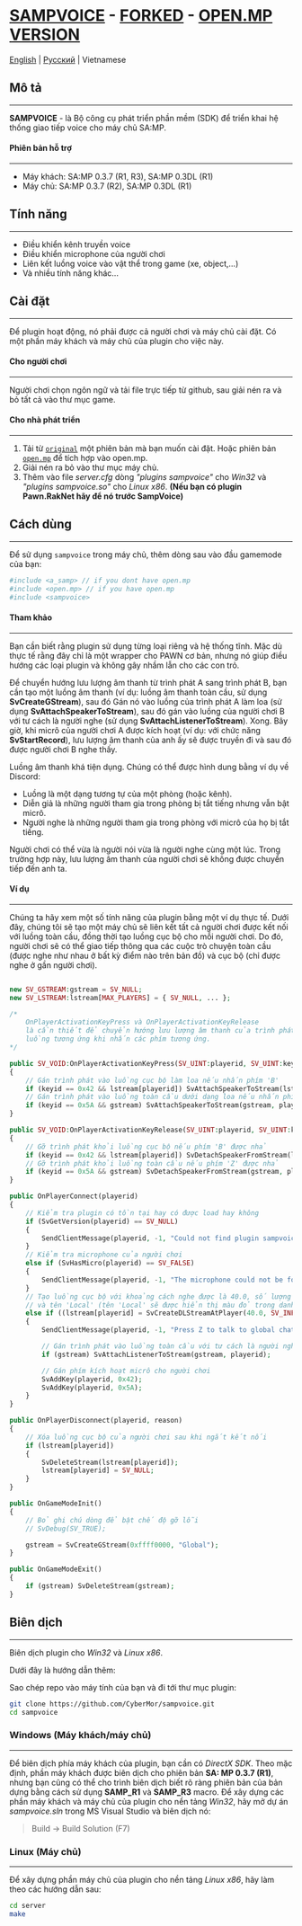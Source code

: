 # **[SAMPVOICE](https://github.com/CyberMor/sampvoice) - [FORKED](https://github.com/ZTzTopia/sampvoice) - [OPEN.MP VERSION](https://github.com/AmyrAhmady/sampvoice/)**
[English](https://github.com/vdgiapp/sampvoice/blob/test/README.md) | [Русский](https://github.com/vdgiapp/sampvoice/blob/test/README.ru.md) | Vietnamese

## Mô tả
---------------------------------
**SAMPVOICE** - là Bộ công cụ phát triển phần mềm (SDK) để triển khai hệ thống giao tiếp voice cho máy chủ SA:MP.

#### Phiên bản hỗ trợ
----------------------------------
* Máy khách: SA:MP 0.3.7 (R1, R3), SA:MP 0.3DL (R1)
* Máy chủ: SA:MP 0.3.7 (R2), SA:MP 0.3DL (R1)

## Tính năng
---------------------------------
* Điều khiển kênh truyền voice
* Điều khiển microphone của người chơi
* Liên kết luồng voice vào vật thể trong game (xe, object,...)
* Và nhiều tính năng khác...

## Cài đặt
---------------------------------
Để plugin hoạt động, nó phải được cả người chơi và máy chủ cài đặt. Có một phần máy khách và máy chủ của plugin cho việc này.

#### Cho người chơi
---------------------------------
Người chơi chọn ngôn ngữ và tải file trực tiếp từ github, sau giải nén ra và bỏ tất cả vào thư mục game.

#### Cho nhà phát triển
---------------------------------
1. Tải từ [`original`](https://github.com/CyberMor/sampvoice/releases) một phiên bản mà bạn muốn cài đặt.
Hoặc phiên bản [`open.mp`](https://github.com/AmyrAhmady/sampvoice/releases) để tích hợp vào open.mp.
2. Giải nén ra bỏ vào thư mục máy chủ.
3. Thêm vào file *server.cfg* dòng *"plugins sampvoice"* cho *Win32* và *"plugins sampvoice.so"* cho *Linux x86*. **(Nếu bạn có plugin Pawn.RakNet hãy để nó trước SampVoice)**

## Cách dùng
---------------------------------
Để sử dụng `sampvoice` trong máy chủ, thêm dòng sau vào đầu gamemode của bạn:
```php
#include <a_samp> // if you dont have open.mp
#include <open.mp> // if you have open.mp
#include <sampvoice>
```

#### Tham khảo
---------------------------------
Bạn cần biết rằng plugin sử dụng từng loại riêng và hệ thống tĩnh. Mặc dù thực tế rằng đây chỉ là một wrapper cho PAWN cơ bản, nhưng nó giúp điều hướng các loại plugin và không gây nhầm lẫn cho các con trỏ.

Để chuyển hướng lưu lượng âm thanh từ trình phát A sang trình phát B, bạn cần tạo một luồng âm thanh (ví dụ: luồng âm thanh toàn cầu, sử dụng **SvCreateGStream**), sau đó Gán nó vào luồng của trình phát A làm loa (sử dụng **SvAttachSpeakerToStream**), sau đó gán vào luồng của người chơi B với tư cách là người nghe (sử dụng **SvAttachListenerToStream**). Xong. Bây giờ, khi micrô của người chơi A được kích hoạt (ví dụ: với chức năng **SvStartRecord**), lưu lượng âm thanh của anh ấy sẽ được truyền đi và sau đó được người chơi B nghe thấy.

Luồng âm thanh khá tiện dụng. Chúng có thể được hình dung bằng ví dụ về Discord:
* Luồng là một dạng tương tự của một phòng (hoặc kênh).
* Diễn giả là những người tham gia trong phòng bị tắt tiếng nhưng vẫn bật micrô.
* Người nghe là những người tham gia trong phòng với micrô của họ bị tắt tiếng.

Người chơi có thể vừa là người nói vừa là người nghe cùng một lúc. Trong trường hợp này, lưu lượng âm thanh của người chơi sẽ không được chuyển tiếp đến anh ta.

#### Ví dụ
---------------------------------
Chúng ta hãy xem một số tính năng của plugin bằng một ví dụ thực tế. Dưới đây, chúng tôi sẽ tạo một máy chủ sẽ liên kết tất cả người chơi được kết nối với luồng toàn cầu, đồng thời tạo luồng cục bộ cho mỗi người chơi. Do đó, người chơi sẽ có thể giao tiếp thông qua các cuộc trò chuyện toàn cầu (được nghe như nhau ở bất kỳ điểm nào trên bản đồ) và cục bộ (chỉ được nghe ở gần người chơi).
```php

new SV_GSTREAM:gstream = SV_NULL;
new SV_LSTREAM:lstream[MAX_PLAYERS] = { SV_NULL, ... };

/*
    OnPlayerActivationKeyPress và OnPlayerActivationKeyRelease
    là cần thiết để chuyển hướng lưu lượng âm thanh của trình phát đến
    luồng tương ứng khi nhấn các phím tương ứng.
*/

public SV_VOID:OnPlayerActivationKeyPress(SV_UINT:playerid, SV_UINT:keyid) 
{
    // Gán trình phát vào luồng cục bộ làm loa nếu nhấn phím 'B'
    if (keyid == 0x42 && lstream[playerid]) SvAttachSpeakerToStream(lstream[playerid], playerid);
    // Gán trình phát vào luồng toàn cầu dưới dạng loa nếu nhấn phím 'Z'
    if (keyid == 0x5A && gstream) SvAttachSpeakerToStream(gstream, playerid);
}

public SV_VOID:OnPlayerActivationKeyRelease(SV_UINT:playerid, SV_UINT:keyid)
{
    // Gỡ trình phát khỏi luồng cục bộ nếu phím 'B' được nhả
    if (keyid == 0x42 && lstream[playerid]) SvDetachSpeakerFromStream(lstream[playerid], playerid);
    // Gỡ trình phát khỏi luồng toàn cầu nếu phím 'Z' được nhả
    if (keyid == 0x5A && gstream) SvDetachSpeakerFromStream(gstream, playerid);
}

public OnPlayerConnect(playerid)
{
    // Kiểm tra plugin có tồn tại hay có được load hay không
    if (SvGetVersion(playerid) == SV_NULL)
    {
        SendClientMessage(playerid, -1, "Could not find plugin sampvoice.");
    }
    // Kiểm tra microphone của người chơi
    else if (SvHasMicro(playerid) == SV_FALSE)
    {
        SendClientMessage(playerid, -1, "The microphone could not be found.");
    }
    // Tạo luồng cục bộ với khoảng cách nghe được là 40.0, số lượng người nghe không giới hạn (-1)
    // và tên 'Local' (tên 'Local' sẽ được hiển thị màu đỏ trong danh sách người nói của người chơi)
    else if ((lstream[playerid] = SvCreateDLStreamAtPlayer(40.0, SV_INFINITY, playerid, 0xff0000ff, "Local")))
    {
        SendClientMessage(playerid, -1, "Press Z to talk to global chat and B to talk to local chat.");

        // Gán trình phát vào luồng toàn cầu với tư cách là người nghe
        if (gstream) SvAttachListenerToStream(gstream, playerid);

        // Gán phím kích hoạt micrô cho người chơi
        SvAddKey(playerid, 0x42);
        SvAddKey(playerid, 0x5A);
    }
}

public OnPlayerDisconnect(playerid, reason)
{
    // Xóa luồng cục bộ của người chơi sau khi ngắt kết nối
    if (lstream[playerid])
    {
        SvDeleteStream(lstream[playerid]);
        lstream[playerid] = SV_NULL;
    }
}

public OnGameModeInit()
{
    // Bỏ ghi chú dòng để bật chế độ gỡ lỗi
    // SvDebug(SV_TRUE);

    gstream = SvCreateGStream(0xffff0000, "Global");
}

public OnGameModeExit()
{
    if (gstream) SvDeleteStream(gstream);
}
```

## Biên dịch
---------------------------------
Biên dịch plugin cho *Win32* và *Linux x86*.

Dưới đây là hướng dẫn thêm:

Sao chép repo vào máy tính của bạn và đi tới thư mục plugin:
```sh
git clone https://github.com/CyberMor/sampvoice.git
cd sampvoice
```

### Windows (Máy khách/máy chủ)
---------------------------------
Để biên dịch phía máy khách của plugin, bạn cần có *DirectX SDK*. Theo mặc định, phần máy khách được biên dịch cho phiên bản **SA: MP 0.3.7 (R1)**, nhưng bạn cũng có thể cho trình biên dịch biết rõ ràng phiên bản của bản dựng bằng cách sử dụng **SAMP_R1** và **SAMP_R3** macro. Để xây dựng các phần máy khách và máy chủ của plugin cho nền tảng *Win32*, hãy mở dự án *sampvoice.sln* trong MS Visual Studio và biên dịch nó:
> Build -> Build Solution (F7)

### Linux (Máy chủ)
---------------------------------
Để xây dựng phần máy chủ của plugin cho nền tảng *Linux x86*, hãy làm theo các hướng dẫn sau:
```sh
cd server
make
```
